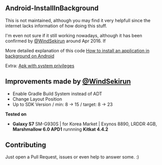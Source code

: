 ## Android-InstallInBackground

This is not maintained, although you may find it very helpfull since the internet lacks information of how doing this stuff.

I'm even not sure if it still working nowadays, although it has been confirmed by [@WindSekirun](https://github.com/WindSekirun) around Apr 2016. If 

More detailed explanation of this code [How to install an application in background on Android](https://paulononaka.wordpress.com/2011/07/02/how-to-install-a-application-in-background-on-android/)

Extra: [Apk with system privileges](https://paulononaka.wordpress.com/2011/10/19/apk-with-system-privileges/)

## Improvements made by [@WindSekirun](https://github.com/WindSekirun) 

- Enable Gradle Build System instead of ADT
- Change Layout Position
- Up to SDK Version / min: 8 -> 15 / target: 8 -> 23

**Tested on**

- **Galaxy S7** SM-G930S | for Korea Market | Exynos 8890, LRDDR 4GB, **Marshmallow 6.0 APD1** runnning **Kitkat 4.4.2**

## Contributing 

Just open a Pull Request, issues or even help to answer some. :)
